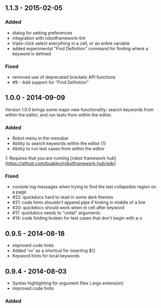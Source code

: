 ## 1.1.3 - 2015-02-05

### Added

* dialog for setting preferences
* integration with robotframework-lint
* triple-click select everything in a cell, or an entire variable
* added experimental "Find Definition" command for finding where a
  keyword is defined
	
### Fixed
* removed use of deprecated brackets API functions
* #9 - Add support for "Find Definition"

## 1.0.0 - 2014-09-09

Version 1.0.0 brings some major new functionality: search keywords
from within the editor, and run tests from within the editor.

### Added

* Robot menu in the menubar
* Ability to search keywords within the editor [1]
* Ability to run test cases from within the editor

1: Requires that you are running [robot framework hub]
   (https://github.com/boakley/robotframework-hub/wiki)

### Fixed
* console log messages when trying to find the last
  collapsible region on a page
* #22: quickdocs hard to read in some dark themes
* #21: code hints shouldn't append pipe if hinting in middle of a line
* #20: quickdocs should work when in cell after keyword
* #17: quickdocs needs to "unlist" arguments
* #14: code folding broken for test cases that don't begin with a-z

## 0.9.5 - 2014-08-18
* improved code hints
* Added 'vv' as a shortcut for inserting ${}
* Keyword hints for local keywords

## 0.9.4 - 2014-08-03
* Syntax highlighting for argument files (.args extension)
* improved code hints

### Added


